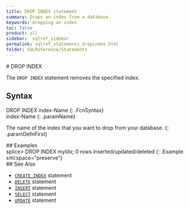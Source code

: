 ```yaml
---
title: DROP INDEX statement
summary: Drops an index from a database.
keywords: dropping an index
toc: false
product: all
sidebar:  sqlref_sidebar
permalink: sqlref_statements_dropindex.html
folder: SQLReference/Statements
---
```

<section>
<div class="TopicContent" data-swiftype-index="true" markdown="1">
# DROP INDEX

The `DROP INDEX` statement removes the specified index.

## Syntax

<div class="fcnWrapperWide" markdown="1">
    DROP INDEX index-Name
{: .FcnSyntax}

</div>
<div class="paramList" markdown="1">
index-Name
{: .paramName}

The name of the index that you want to drop from your database.
{: .paramDefnFirst}

</div>
## Examples

<div class="preWrapper" markdown="1">
    splice> DROP INDEX myIdx;
    0 rows inserted/updated/deleted
{: .Example xml:space="preserve"}

</div>
## See Also

* [`CREATE_INDEX`](sqlref_statements_createindex.html) statement
* [`DELETE`](sqlref_statements_delete.html) statement
* [`INSERT`](sqlref_statements_insert.html) statement
* [`SELECT`](sqlref_expressions_select.html) statement
* [`UPDATE`](sqlref_statements_update.html) statement

</div>
</section>

